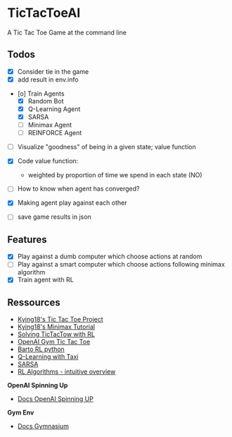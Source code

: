 # TicTacToeAI

A Tic Tac Toe Game at the command line

## Todos

- [X] Consider tie in the game
- [X] add result in env.info
- [o] Train Agents
    - [X] Random Bot
    - [X] Q-Learning Agent
    - [X] SARSA
    - [ ] Minimax Agent
    - [ ] REINFORCE Agent
- [ ] Visualize "goodness" of being in a given state; value function
- [X] Code value function:
    - weighted by proportion of time we spend in each state (NO)
- [ ] How to know when agent has converged?
- [X] Making agent play against each other
- [ ] save game results in json


## Features

- [X] Play against a dumb computer which choose actions at random
- [ ] Play against a smart computer which choose actions following minimax algorithm
- [X] Train agent with RL

## Ressources

- [Kying18's Tic Tac Toe Project](https://github.com/kying18/tic-tac-toe)
- [Kying18's Minimax Tutorial](https://www.youtube.com/watch?v=8ext9G7xspg&t=9731s)
- [Solving TicTacTow with RL](https://www.govindgnair.com/post/solving-tic-tac-toe-with-reinforcement-learning/)
- [OpenAI Gym Tic Tac Toe](https://github.com/MauroLuzzatto/OpenAI-Gym-TicTacToe-Environment/blob/master/gym-TicTacToe/gym_TicTacToe/envs/tictactoe_env.py)
- [Barto RL python](https://github.com/ShangtongZhang/reinforcement-learning-an-introduction)
- [Q-Learning with Taxi](https://www.learndatasci.com/tutorials/reinforcement-q-learning-scratch-python-openai-gym/)
- [SARSA](https://builtin.com/machine-learning/sarsa)
- [RL Algorithms - intuitive overview](https://smartlabai.medium.com/reinforcement-learning-algorithms-an-intuitive-overview-904e2dff5bbc)

**OpenAI Spinning Up**

- [Docs OpenAI Spinning UP](https://spinningup.openai.com/en/latest/)

**Gym Env**

- [Docs Gymnasium](https://gymnasium.farama.org/)

